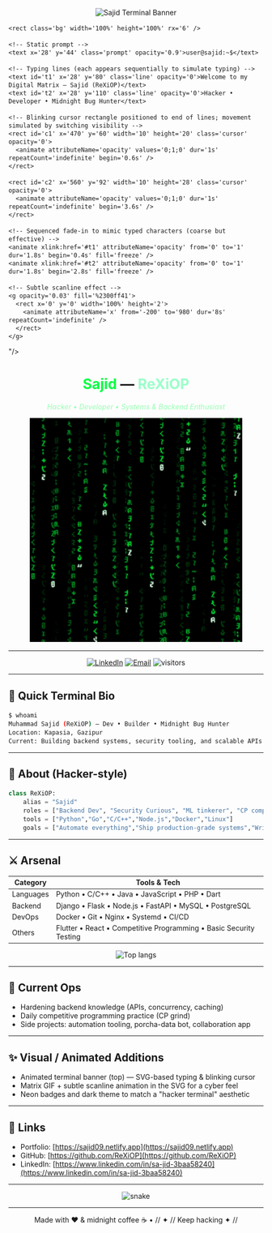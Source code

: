 <!-- README.md - Hacker / Terminal Themed • Animated SVG Banner -->

<p align="center">
  <!-- Animated SVG typing banner (embedded as raw SVG so GitHub will show it where supported) -->
  <img alt="Sajid Terminal Banner" src="data:image/svg+xml;utf8,<svg xmlns='http://www.w3.org/2000/svg' width='980' height='140' viewBox='0 0 980 140' preserveAspectRatio='xMidYMid meet'>
    <defs>
      <linearGradient id='g' x1='0' x2='1'>
        <stop offset='0' stop-color='%2300ff41' />
        <stop offset='1' stop-color='%2390ff9a' />
      </linearGradient>
      <style><![CDATA[
        .bg { fill: #0b0f11; }
        .prompt { font: 18px/1.2 "Courier New", monospace; fill: url(%23g); }
        .line { font: 28px/1.2 "Courier New", monospace; fill: #00ff41; }
        .cursor { fill: #00ff41; }
      ]]></style>
    </defs>

```
<rect class='bg' width='100%' height='100%' rx='6' />

<!-- Static prompt -->
<text x='28' y='44' class='prompt' opacity='0.9'>user@sajid:~$</text>

<!-- Typing lines (each appears sequentially to simulate typing) -->
<text id='t1' x='28' y='80' class='line' opacity='0'>Welcome to my Digital Matrix — Sajid (ReXiOP)</text>
<text id='t2' x='28' y='110' class='line' opacity='0'>Hacker • Developer • Midnight Bug Hunter</text>

<!-- Blinking cursor rectangle positioned to end of lines; movement simulated by switching visibility -->
<rect id='c1' x='470' y='60' width='10' height='20' class='cursor' opacity='0'>
  <animate attributeName='opacity' values='0;1;0' dur='1s' repeatCount='indefinite' begin='0.6s' />
</rect>

<rect id='c2' x='560' y='92' width='10' height='28' class='cursor' opacity='0'>
  <animate attributeName='opacity' values='0;1;0' dur='1s' repeatCount='indefinite' begin='3.6s' />
</rect>

<!-- Sequenced fade-in to mimic typed characters (coarse but effective) -->
<animate xlink:href='#t1' attributeName='opacity' from='0' to='1' dur='1.8s' begin='0.4s' fill='freeze' />
<animate xlink:href='#t2' attributeName='opacity' from='0' to='1' dur='1.8s' begin='2.8s' fill='freeze' />

<!-- Subtle scanline effect -->
<g opacity='0.03' fill='%2300ff41'>
  <rect x='0' y='0' width='100%' height='2'>
    <animate attributeName='x' from='-200' to='980' dur='8s' repeatCount='indefinite' />
  </rect>
</g>
```

</svg>"/>

</p>

<!-- Hero -->

<h1 align="center"> <span style="color:#00ff41">Sajid</span> — <span style="color:#9affc9">ReXiOP</span> </h1>
<p align="center"><i style="color:#98ffb3">Hacker • Developer • Systems & Backend Enthusiast</i></p>

<p align="center">
  <img src="https://github.com/ReXiOP/ReXiOP/blob/main/images/matrix.gif" alt="matrix" width="420" />
</p>

---

<p align="center">
  <a href="https://www.linkedin.com/in/sa-jid-3baa58240"><img src="https://img.shields.io/badge/LinkedIn-Sajid-0A66C2?style=for-the-badge&logo=linkedin&logoColor=white" alt="LinkedIn"/></a>
  <a href="mailto:sajidttcbdz@gmail.com"><img src="https://img.shields.io/badge/Email-Contact%20Me-ff0033?style=for-the-badge&logo=gmail&logoColor=white" alt="Email"/></a>
  <img src="https://komarev.com/ghpvc/?username=ReXiOP&label=VISITORS&color=00FF41&style=for-the-badge" alt="visitors"/>
</p>

---

## 🔐 Quick Terminal Bio

```bash
$ whoami
Muhammad Sajid (ReXiOP) — Dev • Builder • Midnight Bug Hunter
Location: Kapasia, Gazipur
Current: Building backend systems, security tooling, and scalable APIs
```

---

## 🧾 About (Hacker-style)

```python
class ReXiOP:
    alias = "Sajid"
    roles = ["Backend Dev", "Security Curious", "ML tinkerer", "CP competitor"]
    tools = ["Python","Go","C/C++","Node.js","Docker","Linux"]
    goals = ["Automate everything","Ship production-grade systems","Write a tech novel"]
```

---

## ⚔️ Arsenal

| Category  | Tools & Tech                                                       |
| --------- | ------------------------------------------------------------------ |
| Languages | Python • C/C++ • Java • JavaScript • PHP • Dart                    |
| Backend   | Django • Flask • Node.js • FastAPI • MySQL • PostgreSQL            |
| DevOps    | Docker • Git • Nginx • Systemd • CI/CD                             |
| Others    | Flutter • React • Competitive Programming • Basic Security Testing |

<p align="center">
  <img src="https://github-readme-stats.vercel.app/api/top-langs/?username=ReXiOP&layout=compact&theme=dark&hide_border=true" alt="Top langs"/>
</p>

---

## 🎯 Current Ops

* Hardening backend knowledge (APIs, concurrency, caching)
* Daily competitive programming practice (CP grind)
* Side projects: automation tooling, porcha-data bot, collaboration app

---

## ✨ Visual / Animated Additions

* Animated terminal banner (top) — SVG-based typing & blinking cursor
* Matrix GIF + subtle scanline animation in the SVG for a cyber feel
* Neon badges and dark theme to match a "hacker terminal" aesthetic

---

## 🔗 Links

* Portfolio: [https://sajid09.netlify.app](https://sajid09.netlify.app)
* GitHub: [https://github.com/ReXiOP](https://github.com/ReXiOP)
* LinkedIn: [https://www.linkedin.com/in/sa-jid-3baa58240](https://www.linkedin.com/in/sa-jid-3baa58240)

---

<p align="center">
  <img src="https://profile-readme-generator.com/assets/snake.svg" alt="snake" />
</p>

---

<p align="center">Made with ❤️ & midnight coffee ☕ • // ✦ // Keep hacking ✦ //</p>

